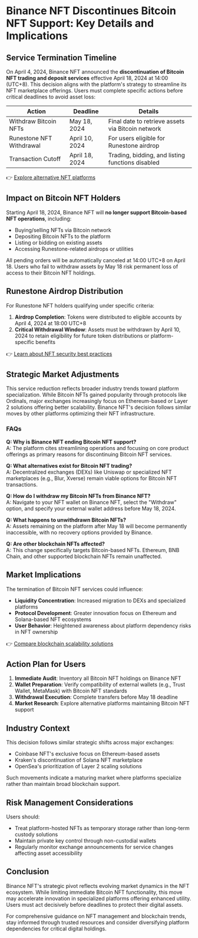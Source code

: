 # Binance NFT Discontinues Bitcoin NFT Support: Key Details and Implications  

## Service Termination Timeline  
On April 4, 2024, Binance NFT announced the **discontinuation of Bitcoin NFT trading and deposit services** effective April 18, 2024 at 14:00 (UTC+8). This decision aligns with the platform's strategy to streamline its NFT marketplace offerings. Users must complete specific actions before critical deadlines to avoid asset loss:  

| Action | Deadline | Details |  
|--------|----------|---------|  
| Withdraw Bitcoin NFTs | May 18, 2024 | Final date to retrieve assets via Bitcoin network |  
| Runestone NFT Withdrawal | April 10, 2024 | For users eligible for Runestone airdrop |  
| Transaction Cutoff | April 18, 2024 | Trading, bidding, and listing functions disabled |  

👉 [Explore alternative NFT platforms](https://bit.ly/okx-bonus)  

## Impact on Bitcoin NFT Holders  
Starting April 18, 2024, Binance NFT will **no longer support Bitcoin-based NFT operations**, including:  
- Buying/selling NFTs via Bitcoin network  
- Depositing Bitcoin NFTs to the platform  
- Listing or bidding on existing assets  
- Accessing Runestone-related airdrops or utilities  

All pending orders will be automatically canceled at 14:00 UTC+8 on April 18. Users who fail to withdraw assets by May 18 risk permanent loss of access to their Bitcoin NFT holdings.  

## Runestone Airdrop Distribution  
For Runestone NFT holders qualifying under specific criteria:  
1. **Airdrop Completion**: Tokens were distributed to eligible accounts by April 4, 2024 at 18:00 UTC+8  
2. **Critical Withdrawal Window**: Assets must be withdrawn by April 10, 2024 to retain eligibility for future token distributions or platform-specific benefits  

👉 [Learn about NFT security best practices](https://bit.ly/okx-bonus)  

## Strategic Market Adjustments  
This service reduction reflects broader industry trends toward platform specialization. While Bitcoin NFTs gained popularity through protocols like Ordinals, major exchanges increasingly focus on Ethereum-based or Layer 2 solutions offering better scalability. Binance NFT's decision follows similar moves by other platforms optimizing their NFT infrastructure.  

### FAQs  

**Q: Why is Binance NFT ending Bitcoin NFT support?**  
A: The platform cites streamlining operations and focusing on core product offerings as primary reasons for discontinuing Bitcoin NFT services.  

**Q: What alternatives exist for Bitcoin NFT trading?**  
A: Decentralized exchanges (DEXs) like Uniswap or specialized NFT marketplaces (e.g., Blur, Xverse) remain viable options for Bitcoin NFT transactions.  

**Q: How do I withdraw my Bitcoin NFTs from Binance NFT?**  
A: Navigate to your NFT wallet on Binance NFT, select the "Withdraw" option, and specify your external wallet address before May 18, 2024.  

**Q: What happens to unwithdrawn Bitcoin NFTs?**  
A: Assets remaining on the platform after May 18 will become permanently inaccessible, with no recovery options provided by Binance.  

**Q: Are other blockchain NFTs affected?**  
A: This change specifically targets Bitcoin-based NFTs. Ethereum, BNB Chain, and other supported blockchain NFTs remain unaffected.  

## Market Implications  
The termination of Bitcoin NFT services could influence:  
- **Liquidity Concentration**: Increased migration to DEXs and specialized platforms  
- **Protocol Development**: Greater innovation focus on Ethereum and Solana-based NFT ecosystems  
- **User Behavior**: Heightened awareness about platform dependency risks in NFT ownership  

👉 [Compare blockchain scalability solutions](https://bit.ly/okx-bonus)  

## Action Plan for Users  
1. **Immediate Audit**: Inventory all Bitcoin NFT holdings on Binance NFT  
2. **Wallet Preparation**: Verify compatibility of external wallets (e.g., Trust Wallet, MetaMask) with Bitcoin NFT standards  
3. **Withdrawal Execution**: Complete transfers before May 18 deadline  
4. **Market Research**: Explore alternative platforms maintaining Bitcoin NFT support  

## Industry Context  
This decision follows similar strategic shifts across major exchanges:  
- Coinbase NFT's exclusive focus on Ethereum-based assets  
- Kraken's discontinuation of Solana NFT marketplace  
- OpenSea's prioritization of Layer 2 scaling solutions  

Such movements indicate a maturing market where platforms specialize rather than maintain broad blockchain support.  

## Risk Management Considerations  
Users should:  
- Treat platform-hosted NFTs as temporary storage rather than long-term custody solutions  
- Maintain private key control through non-custodial wallets  
- Regularly monitor exchange announcements for service changes affecting asset accessibility  

## Conclusion  
Binance NFT's strategic pivot reflects evolving market dynamics in the NFT ecosystem. While limiting immediate Bitcoin NFT functionality, this move may accelerate innovation in specialized platforms offering enhanced utility. Users must act decisively before deadlines to protect their digital assets.  

For comprehensive guidance on NFT management and blockchain trends, stay informed through trusted resources and consider diversifying platform dependencies for critical digital holdings.
